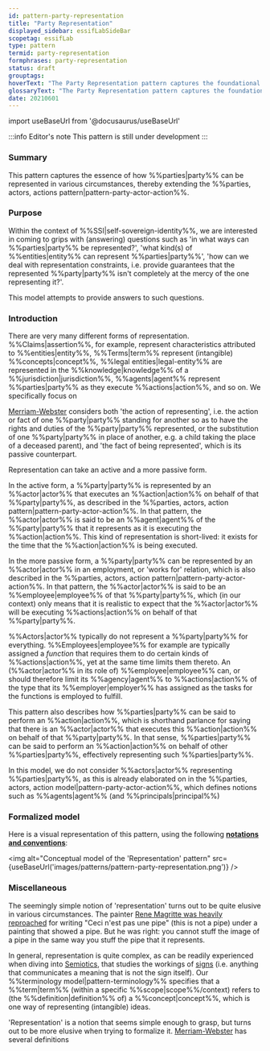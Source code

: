 ```yaml
---
id: pattern-party-representation
title: "Party Representation"
displayed_sidebar: essifLabSideBar
scopetag: essifLab
type: pattern
termid: party-representation
formphrases: party-representation
status: draft
grouptags:
hoverText: "The Party Representation pattern captures the foundational concepts and relations that we need for thinking about how Parties can be represented in various circumstances."
glossaryText: "The Party Representation pattern captures the foundational concepts and relations that we need for thinking about how %%parties^party%% can be represented in various circumstances."
date: 20210601
---
```


import useBaseUrl from '@docusaurus/useBaseUrl'

:::info Editor's note
This pattern is still under development
:::

### Summary
This pattern captures the essence of how %%parties|party%% can be represented in various circumstances, thereby extending the %%parties, actors, actions pattern|pattern-party-actor-action%%.

### Purpose
Within the context of %%SSI|self-sovereign-identity%%, we are interested in coming to grips with (answering) questions such as 'in what ways can %%parties|party%% be represented?', 'what kind(s) of %%entities|entity%% can represent %%parties|party%%', 'how can we deal with representation constraints, i.e. provide guarantees that the represented %%party|party%% isn't completely at the mercy of the one representing it?'.

This model attempts to provide answers to such questions.
### Introduction
There are very many different forms of representation. %%Claims|assertion%%, for example, represent characteristics attributed to %%entities|entity%%, %%Terms|term%% represent (intangible) %%concepts|concept%%, %%legal entities|legal-entity%% are represented in the %%knowledge|knowledge%% of a %%jurisdiction|jurisdiction%%, %%agents|agent%% represent %%parties|party%% as they execute %%actions|action%%, and so on. We specifically focus on

[Merriam-Webster](https://www.merriam-webster.com/dictionary/representation) considers both 'the action of representing', i.e. the action or fact of one %%party|party%% standing for another so as to have the rights and duties of the %%party|party%% represented, or the substitution of one %%party|party%% in place of another, e.g. a child taking the place of a deceased parent), and 'the fact of being represented', which is its passive counterpart.








Representation can take an active and a more passive form.

In the active form, a %%party|party%% is represented by an %%actor|actor%% that executes an %%action|action%% on behalf of that %%party|party%%, as described in the %%parties, actors, action pattern|pattern-party-actor-action%%. In that pattern, the %%actor|actor%% is said to be an %%agent|agent%% of the %%party|party%% that it represents as it is executing the %%action|action%%. This kind of representation is short-lived: it exists for the time that the %%action|action%% is being executed.

In the more passive form, a %%party|party%% can be represented by an %%actor|actor%% in an employment, or 'works for' relation, which is also described in the %%parties, actors, action pattern|pattern-party-actor-action%%. In that pattern, the %%actor|actor%% is said to be an %%employee|employee%% of that %%party|party%%, which (in our context) only means that it is realistic to expect that the %%actor|actor%% will be executing %%actions|action%% on behalf of that %%party|party%%.

%%Actors|actor%% typically do not represent a %%party|party%% for everything. %%Employees|employee%% for example are typically assigned a *function* that requires them to do certain kinds of %%actions|action%%, yet at the same time limits them thereto. An (%%actor|actor%% in its role of) %%employee|employee%% can, or should therefore limit its %%agency|agent%% to %%actions|action%% of the type that its %%employer|employer%% has assigned as the tasks for the functions is employed to fulfill.




This pattern also describes how %%parties|party%% can be said to perform an %%action|action%%, which is shorthand parlance for saying that there is an %%actor|actor%% that executes this %%action|action%% on behalf of that %%party|party%%. In that sense, %%parties|party%% can be said to perform an %%action|action%% on behalf of other %%parties|party%%, effectively representing such %%parties|party%%.





In this model, we do not consider %%actors|actor%% representing %%parties|party%%, as this is already elaborated on in the %%parties, actors, action model|pattern-party-actor-action%%, which defines notions such as %%agents|agent%% (and %%principals|principal%%)

### Formalized model
Here is a visual representation of this pattern, using the following **[notations and conventions](../notations-and-conventions#pattern-diagram-notations)**:

<img
  alt="Conceptual model of the 'Representation' pattern"
  src={useBaseUrl('images/patterns/pattern-party-representation.png')}
/>

### Miscellaneous
The seemingly simple notion of 'representation' turns out to be quite elusive in various circumstances. The painter [Rene Magritte was heavily reproached](https://en.wikipedia.org/wiki/The_Treachery_of_Images) for writing "Ceci n'est pas une pipe" (this is not a pipe) under a painting that showed a pipe. But he was right: you cannot stuff the image of a pipe in the same way you stuff the pipe that it represents.

In general, representation is quite complex, as can be readily experienced when diving into [Semiotics](https://en.wikipedia.org/wiki/Semiotics), that studies the workings of [signs](https://en.wikipedia.org/wiki/Sign_(semiotics)) (i.e. anything that communicates a meaning that is not the sign itself). Our %%terminology model|pattern-terminology%% specifies that a %%term|term%% (within a specific %%scope|scope%%/context) refers to (the %%definition|definition%% of) a %%concept|concept%%, which is one way of representing (intangible) ideas.

'Representation' is a notion that seems simple enough to grasp, but turns out to be more elusive when trying to formalize it. [Merriam-Webster](https://www.merriam-webster.com/dictionary/representation) has several definitions
